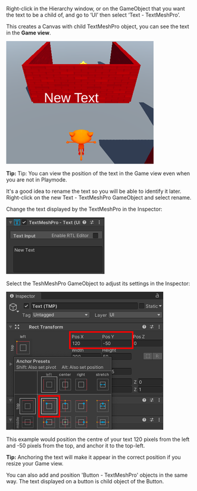 Right-click in the Hierarchy window, or on the GameObject that you want the text to be a child of, and go to ‘UI’ then select ‘Text - TextMeshPro’. 

This creates a Canvas with child TextMeshPro object, you can see the text in the **Game view**.

![New Text displayed in Game view.](images/new-text.png)

**Tip:** Tip: You can view the position of the text in the Game view even when you are not in Playmode.

It's a good idea to rename the text so you will be able to identify it later. Right-click on the new Text - TextMeshPro GameObject and select rename.

Change the text displayed by the TextMeshPro in the Inspector:

![TextMeshPro Inspector showing default New Text.](images/tmp-text.png)

Select the TeshMeshPro GameObject to adjust its settings in the Inspector:

![TextMeshPro RectTransform settings in the Inspector.](images/reposition-text.png)

This example would position the centre of your text 120 pixels from the left and -50 pixels from the top, and anchor it to the top-left.

**Tip:** Anchoring the text will make it appear in the correct position if you resize your Game view. 

You can also add and position 'Button - TextMeshPro' objects in the same way. The text displayed on a button is child object of the Button. 

